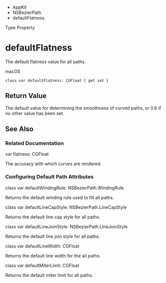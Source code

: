 

- AppKit
- NSBezierPath
-  defaultFlatness 

Type Property

# defaultFlatness

The default flatness value for all paths.

macOS

``` source
class var defaultFlatness: CGFloat { get set }
```

## Return Value

The default value for determining the smoothness of curved paths, or 0.6 if no other value has been set.

## See Also

### Related Documentation

var flatness: CGFloat

The accuracy with which curves are rendered.

### Configuring Default Path Attributes

class var defaultWindingRule: NSBezierPath.WindingRule

Returns the default winding rule used to fill all paths.

class var defaultLineCapStyle: NSBezierPath.LineCapStyle

Returns the default line cap style for all paths.

class var defaultLineJoinStyle: NSBezierPath.LineJoinStyle

Returns the default line join style for all paths.

class var defaultLineWidth: CGFloat

Returns the default line width for the all paths.

class var defaultMiterLimit: CGFloat

Returns the default miter limit for all paths.

